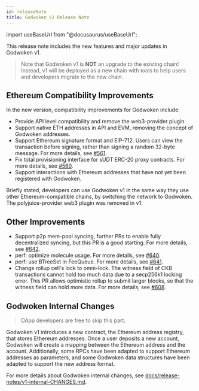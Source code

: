 ```yaml
---
id: releaseNote
title: Godwoken V1 Release Note
---
```

import useBaseUrl from "@docusaurus/useBaseUrl";

This release note includes the new features and major updates in Godwoken v1.

> Note that Godwoken v1 is **NOT** an upgrade to the existing chain! Instead, v1 will be deployed as a new chain with tools to help users and developers migrate to the new chain.
> 

## Ethereum Compatibility Improvements

In the new version, compatibility improvements for Godwoken include:

- Provide API level compatibility and remove the web3-provider plugin.
- Support native ETH addresses in API and EVM, removing the concept of Godwoken addresses.
- Support Ethereum signature format and EIP-712. Users can view the transaction before signing, rather than signing a random 32-byte message. For more details, see [#561](https://github.com/nervosnetwork/godwoken/pull/561).
- Fix total provisioning interface for sUDT ERC-20 proxy contracts. For more details, see [#560](https://github.com/nervosnetwork/godwoken/pull/560).
- Support interactions with Ethereum addresses that have not yet been registered with Godwoken.

Briefly stated, developers can use Godwoken v1 in the same way they use other Ethereum-compatible chains, by switching the network to Godwoken. The polyjuice-provider web3 plugin was removed in v1.

## Other Improvements

- Support p2p mem-pool syncing, further PRs to enable fully decentralized syncing, but this PR is a good starting. For more details, see [#642](https://github.com/nervosnetwork/godwoken/pull/642).
- perf: optimize molecule usage. For more details, see [#640](https://github.com/nervosnetwork/godwoken/pull/640).
- perf: use BTreeSet in FeeQueue. For more details, see [#641](https://github.com/nervosnetwork/godwoken/pull/641).
- Change rollup cell's lock to omni-lock. The witness field of CKB transactions cannot hold too much data due to a secp256k1 locking error. This PR allows optimistic rollup to submit larger blocks, so that the witness field can hold more data. For more details, see [#608](https://github.com/nervosnetwork/godwoken/pull/608).

## Godwoken Internal Changes

> DApp developers are free to skip this part.
> 

Godwoken v1 introduces a new contract, the Ethereum address registry, that stores Ethereum addresses. Once a user deposits a new account, Godwoken will create a mapping between the Ethereum address and the account. Additionally, some RPCs have been adapted to support Ethereum addresses as parameters, and some Godwoken data structures have been adapted to support the new address format.

For more details about Godwoken internal changes, see [docs/release-notes/v1-internal-CHANGES.md](https://github.com/nervosnetwork/godwoken/blob/72b6728e4315ab581282685cffe75cdbfe38670c/docs/release-notes/v1-internal-CHANGES.md).